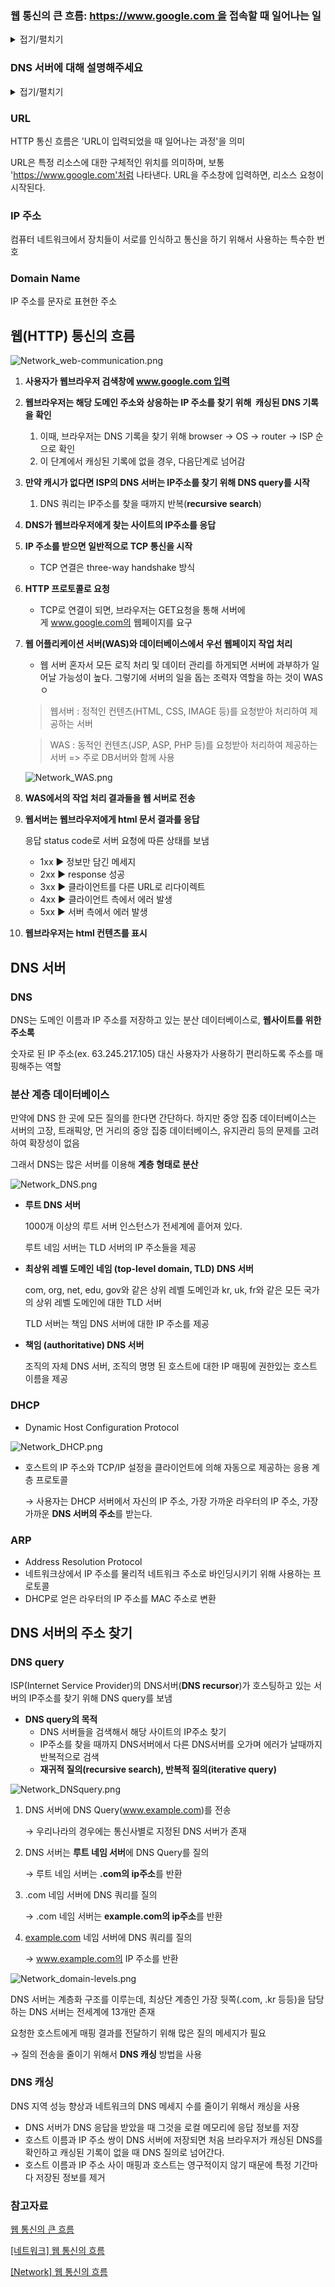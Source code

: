 ### ****웹 통신의 큰 흐름: https://www.google.com 을 접속할 때 일어나는 일****
<details>
<summary>접기/펼치기</summary>
<div markdown="1">

1. Host가 google.com을 검색하면 OS에서 NIC(network Interface Card, 이거 하나 당 IP하나씩 받을 수 있음)를 통해 요청을 보내야 한다. Host는 google의 IP주소를 알아야 한다.
2. 내가 IP주소를 아는지 모르는지 판단하기 위해 hosts와 DNS cache에서 mapping 정보를 확인한다. (DNS Lookup)
3. 2)에서 없으면 DNS서버로 요청을 보내서 응답을 받는다. (공유기 / 라우터가 DNS를 알고있음. 인터넷 망을 통해 DNS서버로 요청을 한다.)
4. 그 IP주소로 http request를 보내고 응답을 받는다. (해당 IP로 가는 경로는 중간중간의 Router들의 Routing Table에 저장되어있다.)

</div>
</details>

### ****DNS 서버에 대해 설명해주세요****
<details>
<summary>접기/펼치기</summary>
<div markdown="1">

DNS서버란 도메인 이름을 IP주소로 바꿔주는 역할을 하는 서버입니다. 이로 인해 클라이언트는 IP주소를 기억하지 않고 해당 주소의 웹사이트에 접근할 수 있습니다.

도메인(Domain) : 웹사이트의 위치 (ex, 도메인 이름 google.com은 IP주소 142.250.196.142를 의미)

도메인과 URL의 차이점 : 웹주소인 URL에는 도메인 이름과 전송 프로토콜 및 경로 등의 정보가 포함되어 있습니다.

![Network_DNSanswer.png](img%2FNetwork_DNSanswer.png)

- **Root 네임 서버** : DNS 레코드를 요청하는 첫 단계입니다. 비영리 단체인 ICANN(Internet Corporation for Assigned Names and Numbers)이 관리합니다.
- **TLD(최상위 도메인) 네임 서버** : TLD 네임서버는 .com, .co.kr 과 같은 점 뒤에오는 도메인 확장자를 사용하는 모든 도메인 정보를 유지합니다.
- **Authoritative 네임 서버** : 실제 도메인의 IP주소가 기록되는 서버입니다. 도메인/호스팅 업체의 '네임서버'를 말합니다.
- **Recursive(재귀) 네임 서버** : 인터넷 사용자가 가장 먼저 접근하는 DNS 서버로 특정 도메인에 대한 IP정보를 캐시 형태로 저장해놓습니다. 대표적으로 KT/LG/SK 와 같은 ISP(통신사) DNS 서버가 있습니다

</div>
</details>

### URL

HTTP 통신 흐름은 'URL이 입력되었을 때 일어나는 과정'을 의미

URL은 특정 리소스에 대한 구체적인 위치를 의미하며, 보통 'https://www.google.com'처럼 나타낸다. URL을 주소창에 입력하면, 리소스 요청이 시작된다.

### IP 주소

컴퓨터 네트워크에서 장치들이 서로를 인식하고 통신을 하기 위해서 사용하는 특수한 번호

### Domain Name

IP 주소를 문자로 표현한 주소

## 웹(HTTP) 통신의 흐름

![Network_web-communication.png](img%2FNetwork_web-communication.png)

1. **사용자가 웹브라우저 검색창에 www.google.com 입력**
2. **웹브라우저는 해당 도메인 주소와 상응하는 IP 주소를 찾기 위해  캐싱된 DNS 기록을 확인**
    1. 이때, 브라우저는 DNS 기록을 찾기 위해 browser → OS → router → ISP 순으로 확인
    2. 이 단계에서 캐싱된 기록에 없을 경우, 다음단계로 넘어감
3. **만약 캐시가 없다면 ISP의 DNS 서버는 IP주소를 찾기 위해 DNS query를 시작**
    1. DNS 쿼리는 IP주소를 찾을 때까지 반복(**recursive search**)
4. **DNS가 웹브라우저에게 찾는 사이트의 IP주소를 응답**
5. **IP 주소를 받으면 일반적으로 TCP 통신을 시작**
    - TCP 연결은 three-way handshake 방식
6. **HTTP 프로토콜로 요청**
    - TCP로 연결이 되면, 브라우저는 GET요청을 통해 서버에게 www.google.com의 웹페이지를 요구
7. **웹 어플리케이션 서버(WAS)와 데이터베이스에서 우선 웹페이지 작업 처리**
    - 웹 서버 혼자서 모든 로직 처리 및 데이터 관리를 하게되면 서버에 과부하가 일어날 가능성이 높다. 그렇기에 서버의 일을 돕는 조력자 역할을 하는 것이 WASㅇ

   > 웹서버 : 정적인 컨텐츠(HTML, CSS, IMAGE 등)를 요청받아 처리하여 제공하는 서버
   >

   > WAS : 동적인 컨텐츠(JSP, ASP, PHP 등)를 요청받아 처리하여 제공하는 서버 => 주로 DB서버와 함께 사용
   >

   ![Network_WAS.png](img%2FNetwork_WAS.png)

8. **WAS에서의 작업 처리 결과들을 웹 서버로 전송**
9. **웹서버는 웹브라우저에게 html 문서 결과를 응답**

   응답 status code로 서버 요청에 따른 상태를 보냄

    - 1xx ▶️ 정보만 담긴 메세지
    - 2xx ▶️ response 성공
    - 3xx ▶️ 클라이언트를 다른 URL로 리다이렉트
    - 4xx ▶️ 클라이언트 측에서 에러 발생
    - 5xx ▶️ 서버 측에서 에러 발생
10. **웹브라우저는 html 컨텐츠를 표시**

## DNS 서버

### DNS

DNS는 도메인 이름과 IP 주소를 저장하고 있는 분산 데이터베이스로, **웹사이트를 위한 주소록**

숫자로 된 IP 주소(ex. 63.245.217.105) 대신 사용자가 사용하기 편리하도록 주소를 매핑해주는 역할

### **분산 계층 데이터베이스**

만약에 DNS 한 곳에 모든 질의를 한다면 간단하다. 하지만 중앙 집중 데이터베이스는 서버의 고장, 트래픽양, 먼 거리의 중앙 집중 데이터베이스, 유지관리 등의 문제를 고려하여 확장성이 없음

그래서 DNS는 많은 서버를 이용해 **계층 형태로 분산**

![Network_DNS.png](img%2FNetwork_DNS.png)

- **루트 DNS 서버**

  1000개 이상의 루트 서버 인스턴스가 전세계에 흩어져 있다.

  루트 네임 서버는 TLD 서버의 IP 주소들을 제공

- **최상위 레벨 도메인 네임 (top-level domain, TLD) DNS 서버**

  com, org, net, edu, gov와 같은 상위 레벨 도메인과 kr, uk, fr와 같은 모든 국가의 상위 레벨 도메인에 대한 TLD 서버

  TLD 서버는 책임 DNS 서버에 대한 IP 주소를 제공

- **책임 (authoritative) DNS 서버**

  조직의 자체 DNS 서버, 조직의 명명 된 호스트에 대한 IP 매핑에 권한있는 호스트 이름을 제공


### DHCP

- Dynamic Host Configuration Protocol

![Network_DHCP.png](img%2FNetwork_DHCP.png)

- 호스트의 IP 주소와 TCP/IP 설정을 클라이언트에 의해 자동으로 제공하는 응용 계층 프로토콜

  → 사용자는 DHCP 서버에서 자신의 IP 주소, 가장 가까운 라우터의 IP 주소, 가장 가까운 **DNS 서버의 주소**를 받는다.


### ARP

- Address Resolution Protocol
- 네트워크상에서 IP 주소를 물리적 네트워크 주소로 바인딩시키기 위해 사용하는 프로토콜
- DHCP로 얻은 라우터의 IP 주소를 MAC 주소로 변환

## DNS 서버의 주소 찾기

### **DNS query**

ISP(Internet Service Provider)의 DNS서버(**DNS recursor**)가 호스팅하고 있는 서버의 IP주소를 찾기 위해 DNS query를 보냄

- **DNS query의 목적**
    - DNS 서버들을 검색해서 해당 사이트의 IP주소 찾기
    - IP주소를 찾을 때까지 DNS서버에서 다른 DNS서버를 오가며 에러가 날때까지 반복적으로 검색
    - **재귀적 질의(recursive search), 반복적 질의(iterative query)**

![Network_DNSquery.png](img%2FNetwork_DNSquery.png)

1. DNS 서버에 DNS Query(www.example.com)를 전송

   → 우리나라의 경우에는 통신사별로 지정된 DNS 서버가 존재

2. DNS 서버는 **루트 네임 서버**에 DNS Query를 질의

   → 루트 네임 서버는 **.com의 ip주소**를 반환

3. .com 네임 서버에 DNS 쿼리를 질의

   → .com 네임 서버는 **example.com의 ip주소**를 반환

4. [example.com](http://example.com/) 네임 서버에 DNS 쿼리를 질의

   → www.example.com의 IP 주소를 반환


![Network_domain-levels.png](img%2FNetwork_domain-levels.png)

DNS 서버는 계층화 구조를 이루는데, 최상단 계층인 가장 뒷쪽(.com, .kr 등등)을 담당하는 DNS 서버는 전세계에 13개만 존재

요청한 호스트에게 매핑 결과를 전달하기 위해 많은 질의 메세지가 필요

→ 질의 전송을 줄이기 위해서 **DNS 캐싱** 방법을 사용

### **DNS 캐싱**

DNS 지역 성능 향상과 네트워크의 DNS 메세지 수를 줄이기 위해서 캐싱을 사용

- DNS 서버가 DNS 응답을 받았을 때 그것을 로컬 메모리에 응답 정보를 저장
- 호스트 이름과 IP 주소 쌍이 DNS 서버에 저장되면 처음 브라우저가 캐싱된 DNS를 확인하고 캐싱된 기록이 없을 때 DNS 질의로 넘어간다.
- 호스트 이름과 IP 주소 사이 매핑과 호스트는 영구적이지 않기 때문에 특정 기간마다 저장된 정보를 제거

### 참고자료

[웹 통신의 큰 흐름](https://carnival.tistory.com/53)

[[네트워크] 웹 통신의 흐름](https://velog.io/@woo0_hooo/네트워크-웹-통신의-흐름)

[[Network] 웹 통신의 흐름](https://hello-judy-world.tistory.com/189)